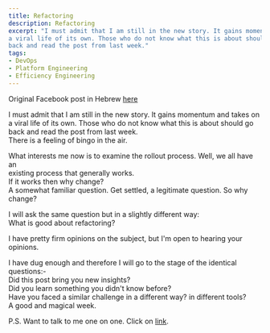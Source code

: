 ```yaml
---
title: Refactoring
description: Refactoring
excerpt: "I must admit that I am still in the new story. It gains momentum and takes on  
a viral life of its own. Those who do not know what this is about should go  
back and read the post from last week."
tags:
- DevOps
- Platform Engineering
- Efficiency Engineering
---
```

Original Facebook post in Hebrew [here](https://www.facebook.com/groups/devopsloft/posts/1830660537327475/)

I must admit that I am still in the new story. It gains momentum and takes on  
a viral life of its own. Those who do not know what this is about should go  
back and read the post from last week.  
There is a feeling of bingo in the air.  

What interests me now is to examine the rollout process. Well, we all have an  
existing process that generally works.  
If it works then why change?  
A somewhat familiar question. Get settled, a legitimate question.
So why change?  

I will ask the same question but in a slightly different way:  
What is good about refactoring?  

I have pretty firm opinions on the subject, but I'm open to hearing your
opinions.  

I have dug enough and therefore I will go to the stage of the identical
questions:-  
Did this post bring you new insights?  
Did you learn something you didn't know before?  
Have you faced a similar challenge in a different way? in different tools?  
A good and magical week.  

P.S. Want to talk to me one on one. Click on
[link](https://calendly.com/lmilbaum/chitchat).  
